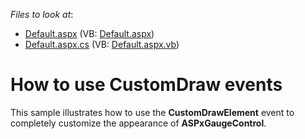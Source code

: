 <!-- default file list -->
*Files to look at*:

* [Default.aspx](./CS/CustomDraw/Default.aspx) (VB: [Default.aspx](./VB/CustomDraw/Default.aspx))
* [Default.aspx.cs](./CS/CustomDraw/Default.aspx.cs) (VB: [Default.aspx.vb](./VB/CustomDraw/Default.aspx.vb))
<!-- default file list end -->
# How to use CustomDraw events


<p>This sample illustrates how to use the <strong>CustomDrawElement</strong> event to completely customize the appearance of <strong>ASPxGaugeControl</strong>.</p>

<br/>


